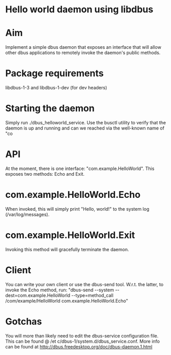 # Hello world daemon using libdbus

# Aim
Implement a simple dbus daemon that exposes an interface that will allow other dbus applications to remotely invoke the daemon's public methods.

# Package requirements
libdbus-1-3 and libdbus-1-dev (for dev headers)

# Starting the daemon
Simply run ./dbus_helloworld_service. Use the busctl utility to verify that the daemon is up and running and can we reached via the well-known name of "co

# API
At the moment, there is one interface: "com.example.HelloWorld". This exposes two methods: Echo and Exit.

# com.example.HelloWorld.Echo
When invoked, this will simply print "Hello, world!" to the system log (/var/log/messages).

# com.example.HelloWorld.Exit
Invoking this method will gracefully terminate the daemon.

# Client
You can write your own client or use the dbus-send tool. W.r.t. the latter, to invoke the Echo method, run: "dbus-send --system --dest=com.example.HelloWorld --type=method_call /com/example/HelloWorld com.example.HelloWorld.Echo"

# Gotchas
You will more than likely need to edit the dbus-service configuration file. This can be found @ /et c/dbus-1/system.d/dbus_service.conf. More info can be found at http://dbus.freedesktop.org/doc/dbus-daemon.1.html
